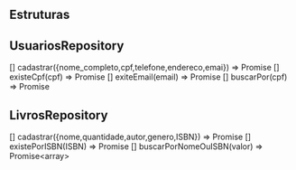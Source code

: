 ## Estruturas

## UsuariosRepository
[] cadastrar({nome_completo,cpf,telefone,endereco,emai}) => Promise<void>
[] existeCpf(cpf) => Promise<boolean>
[] exiteEmail(email) => Promise <boolean>
[] buscarPor(cpf) => Promise<usuario>

## LivrosRepository
[] cadastrar({nome,quantidade,autor,genero,ISBN}) => Promise<void>
[] existePorISBN(ISBN) => Promise<boolean>
[] buscarPorNomeOuISBN(valor) => Promise<array<livros>>